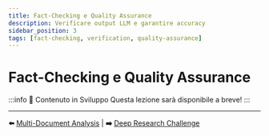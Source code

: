 ```yaml
---
title: Fact-Checking e Quality Assurance
description: Verificare output LLM e garantire accuracy
sidebar_position: 3
tags: [fact-checking, verification, quality-assurance]
---
```


# Fact-Checking e Quality Assurance

:::info 🚧 Contenuto in Sviluppo
Questa lezione sarà disponibile a breve!
:::

---

**⬅️** [Multi-Document Analysis](./multi-document-analysis) | **➡️** [Deep Research Challenge](./deep-research-challenge)
